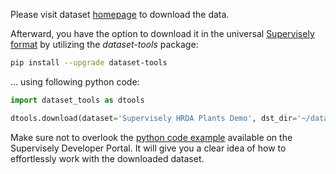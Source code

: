 Please visit dataset [homepage](https://www.ipb.uni-bonn.de/data/sugarbeets2016/) to download the data. 

Afterward, you have the option to download it in the universal [Supervisely format](https://developer.supervisely.com/api-references/supervisely-annotation-json-format) by utilizing the *dataset-tools* package:
``` bash
pip install --upgrade dataset-tools
```

... using following python code:
``` python
import dataset_tools as dtools

dtools.download(dataset='Supervisely HRDA Plants Demo', dst_dir='~/dataset-ninja/')
```
Make sure not to overlook the [python code example](https://developer.supervisely.com/getting-started/python-sdk-tutorials/iterate-over-a-local-project) available on the Supervisely Developer Portal. It will give you a clear idea of how to effortlessly work with the downloaded dataset.
